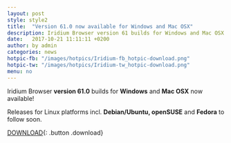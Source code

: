 ```yaml
---
layout: post
style: style2
title:  "Version 61.0 now available for Windows and Mac OSX"
description: Iridium Browser version 61 builds for Windows and Mac OSX now available! Releases for the Debian/Ubuntu, openSUSE and Fedora to follow soon.
date:   2017-10-21 11:11:11 +0200
author:	by admin
categories: news
hotpic-fb: "/images/hotpics/Iridium-fb_hotpic-download.png"
hotpic-tw: "/images/hotpics/Iridium-tw_hotpic-download.png"
menu: no
---
```


Iridium Browser **version 61.0** builds for **Windows** and **Mac OSX** now available!     
<!--break-->
Releases for Linux platforms incl. **Debian/Ubuntu, openSUSE** and **Fedora** to follow soon. 
          
[DOWNLOAD](/downloads/index.html "download Iridium Browser"){: .button .download}     
